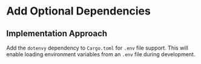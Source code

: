 # Add Optional Dependencies

## Implementation Approach
Add the `dotenvy` dependency to `Cargo.toml` for `.env` file support. This will enable loading environment variables from an `.env` file during development.